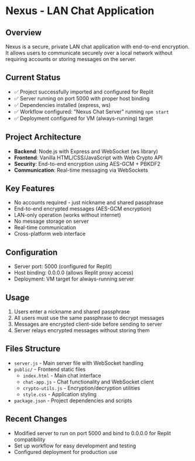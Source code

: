 # Nexus - LAN Chat Application

## Overview
Nexus is a secure, private LAN chat application with end-to-end encryption. It allows users to communicate securely over a local network without requiring accounts or storing messages on the server.

## Current Status
- ✅ Project successfully imported and configured for Replit
- ✅ Server running on port 5000 with proper host binding
- ✅ Dependencies installed (express, ws)
- ✅ Workflow configured: "Nexus Chat Server" running `npm start`
- ✅ Deployment configured for VM (always-running) target

## Project Architecture
- **Backend**: Node.js with Express and WebSocket (ws library)
- **Frontend**: Vanilla HTML/CSS/JavaScript with Web Crypto API
- **Security**: End-to-end encryption using AES-GCM + PBKDF2
- **Communication**: Real-time messaging via WebSockets

## Key Features
- No accounts required - just nickname and shared passphrase
- End-to-end encrypted messages (AES-GCM encryption)
- LAN-only operation (works without internet)
- No message storage on server
- Real-time communication
- Cross-platform web interface

## Configuration
- Server port: 5000 (configured for Replit)
- Host binding: 0.0.0.0 (allows Replit proxy access)
- Deployment: VM target for always-running server

## Usage
1. Users enter a nickname and shared passphrase
2. All users must use the same passphrase to decrypt messages
3. Messages are encrypted client-side before sending to server
4. Server relays encrypted messages without storing them

## Files Structure
- `server.js` - Main server file with WebSocket handling
- `public/` - Frontend static files
  - `index.html` - Main chat interface
  - `chat-app.js` - Chat functionality and WebSocket client
  - `crypto-utils.js` - Encryption/decryption utilities
  - `style.css` - Application styling
- `package.json` - Project dependencies and scripts

## Recent Changes
- Modified server to run on port 5000 and bind to 0.0.0.0 for Replit compatibility
- Set up workflow for easy development and testing
- Configured deployment for production use
